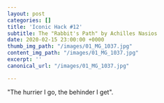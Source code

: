 ```yaml
---
layout: post
categories: []
title: 'Iconic Hack #12'
subtitle: The "Rabbit's Path" by Achilles Nasios
date: 2020-02-15 23:00:00 +0000
thumb_img_path: "/images/01_MG_1037.jpg"
content_img_path: "/images/01_MG_1037.jpg"
excerpt: ''
canonical_url: "/images/01_MG_1037.jpg"

---
```

"The hurrier I go, the behinder I get".